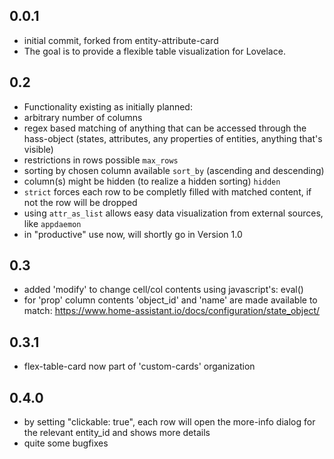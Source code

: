 ## 0.0.1
- initial commit, forked from entity-attribute-card
- The goal is to provide a flexible table visualization
  for Lovelace.

## 0.2
- Functionality existing as initially planned:
- arbitrary number of columns
- regex based matching of anything that can be accessed through the hass-object (states, attributes, any properties of entities, anything that's visible) 
- restrictions in rows possible `max_rows`
- sorting by chosen column available `sort_by` (ascending and descending)
- column(s) might be hidden (to realize a hidden sorting) `hidden`
- `strict` forces each row to be completly filled with matched content, if not the row will be dropped
- using `attr_as_list` allows easy data visualization from external sources, like `appdaemon`
- in "productive" use now, will shortly go in Version 1.0

## 0.3
- added 'modify' to change cell/col contents using javascript's: eval()
- for 'prop' column contents 'object_id' and 'name' are made available to match: https://www.home-assistant.io/docs/configuration/state_object/

## 0.3.1
- flex-table-card now part of 'custom-cards' organization

## 0.4.0
- by setting "clickable: true", each row will open the more-info dialog for the 
  relevant entity_id and shows more details
- quite some bugfixes
